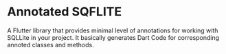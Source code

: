 # Annotated SQFLITE
A Flutter library that provides minimal level of annotations for working with SQLLite in your project.
It basically generates Dart Code for corresponding annoted classes and methods.